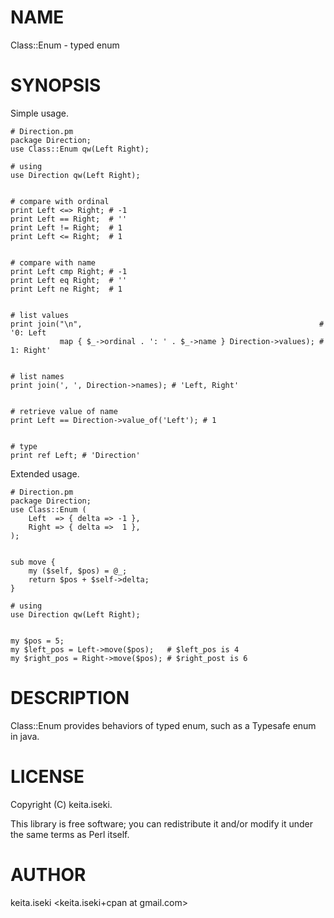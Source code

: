 # NAME

Class::Enum - typed enum

# SYNOPSIS

Simple usage.

    # Direction.pm
    package Direction;
    use Class::Enum qw(Left Right);

    # using
    use Direction qw(Left Right);
    

    # compare with ordinal
    print Left <=> Right; # -1
    print Left == Right;  # ''
    print Left != Right;  # 1
    print Left <= Right;  # 1
    

    # compare with name
    print Left cmp Right; # -1
    print Left eq Right;  # ''
    print Left ne Right;  # 1
    

    # list values
    print join("\n",                                                     # '0: Left
               map { $_->ordinal . ': ' . $_->name } Direction->values); #  1: Right'
    

    # list names
    print join(', ', Direction->names); # 'Left, Right'
    

    # retrieve value of name
    print Left == Direction->value_of('Left'); # 1
    

    # type
    print ref Left; # 'Direction'

Extended usage.

    # Direction.pm
    package Direction;
    use Class::Enum (
        Left  => { delta => -1 },
        Right => { delta =>  1 },
    );
    

    sub move {
        my ($self, $pos) = @_;
        return $pos + $self->delta;
    }

    # using
    use Direction qw(Left Right);
    

    my $pos = 5;
    my $left_pos = Left->move($pos);   # $left_pos is 4
    my $right_pos = Right->move($pos); # $right_post is 6

# DESCRIPTION

Class::Enum provides behaviors of typed enum, such as a Typesafe enum in java.

# LICENSE

Copyright (C) keita.iseki.

This library is free software; you can redistribute it and/or modify
it under the same terms as Perl itself.

# AUTHOR

keita.iseki <keita.iseki+cpan at gmail.com>
